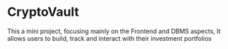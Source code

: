 # CryptoVault
This a mini project, focusing mainly on the Frontend and DBMS aspects, It allows users to build, track and interact with their investment portfolios
